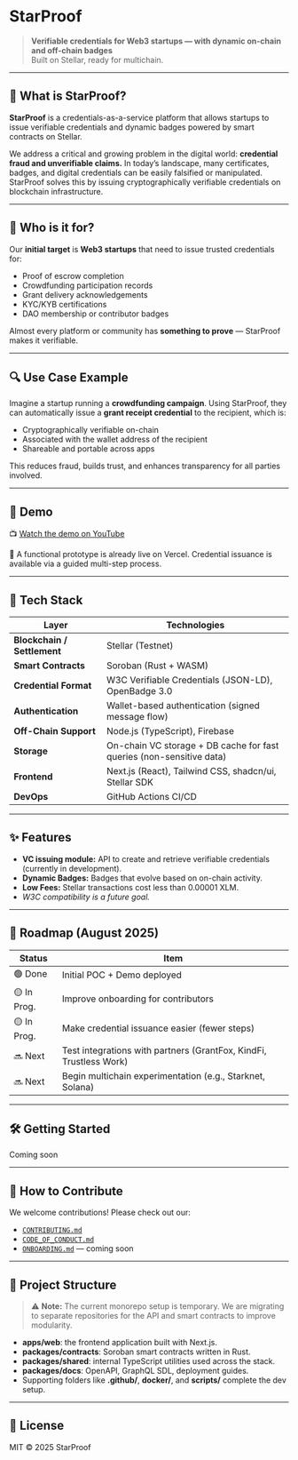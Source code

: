 # StarProof

> **Verifiable credentials for Web3 startups — with dynamic on-chain and off-chain badges**  
> Built on Stellar, ready for multichain.

---

## 🌟 What is StarProof?

**StarProof** is a credentials-as-a-service platform that allows startups to issue verifiable credentials and dynamic badges powered by smart contracts on Stellar.

We address a critical and growing problem in the digital world: **credential fraud and unverifiable claims.** In today’s landscape, many certificates, badges, and digital credentials can be easily falsified or manipulated. StarProof solves this by issuing cryptographically verifiable credentials on blockchain infrastructure.

---

## 🎯 Who is it for?

Our **initial target** is **Web3 startups** that need to issue trusted credentials for:

- Proof of escrow completion
- Crowdfunding participation records
- Grant delivery acknowledgements
- KYC/KYB certifications
- DAO membership or contributor badges

Almost every platform or community has **something to prove** — StarProof makes it verifiable.

---

## 🔍 Use Case Example

Imagine a startup running a **crowdfunding campaign**. Using StarProof, they can automatically issue a **grant receipt credential** to the recipient, which is:

- Cryptographically verifiable on-chain
- Associated with the wallet address of the recipient
- Shareable and portable across apps

This reduces fraud, builds trust, and enhances transparency for all parties involved.

---

## 🎥 Demo

📺 [Watch the demo on YouTube](https://www.youtube.com/watch?v=9jR_sRctyjI&ab_channel=SebasMena)

🧪 A functional prototype is already live on Vercel. Credential issuance is available via a guided multi-step process.

---

## 🧪 Tech Stack

| Layer                       | Technologies                                                         |
| --------------------------- | -------------------------------------------------------------------- |
| **Blockchain / Settlement** | Stellar (Testnet)                                                    |
| **Smart Contracts**         | Soroban (Rust + WASM)                                                |
| **Credential Format**       | W3C Verifiable Credentials (JSON-LD), OpenBadge 3.0                  |
| **Authentication**          | Wallet-based authentication (signed message flow)                    |
| **Off-Chain Support**       | Node.js (TypeScript), Firebase                                       |
| **Storage**                 | On-chain VC storage + DB cache for fast queries (non-sensitive data) |
| **Frontend**                | Next.js (React), Tailwind CSS, shadcn/ui, Stellar SDK                |
| **DevOps**                  | GitHub Actions CI/CD                                                 |

---

## ✨ Features

- **VC issuing module:** API to create and retrieve verifiable credentials (currently in development).
- **Dynamic Badges:** Badges that evolve based on on-chain activity.
- **Low Fees:** Stellar transactions cost less than 0.00001 XLM.
- _W3C compatibility is a future goal._

---

## 🚧 Roadmap (August 2025)

| Status      | Item                                                               |
| ----------- | ------------------------------------------------------------------ |
| 🟢 Done     | Initial POC + Demo deployed                                        |
| 🟡 In Prog. | Improve onboarding for contributors                                |
| 🟡 In Prog. | Make credential issuance easier (fewer steps)                      |
| 🔜 Next     | Test integrations with partners (GrantFox, KindFi, Trustless Work) |
| 🔜 Next     | Begin multichain experimentation (e.g., Starknet, Solana)          |

---

## 🛠 Getting Started

Coming soon

---

## 🤝 How to Contribute

We welcome contributions! Please check out our:

- [`CONTRIBUTING.md`](./CONTRIBUTING.md)
- [`CODE_OF_CONDUCT.md`](./CODE_OF_CONDUCT.md)
- [`ONBOARDING.md`](./ONBOARDING.md) — coming soon

---

## 📂 Project Structure

> ⚠️ **Note:** The current monorepo setup is temporary. We are migrating to separate repositories for the API and smart contracts to improve modularity.

- **apps/web**: the frontend application built with Next.js.
- **packages/contracts**: Soroban smart contracts written in Rust.
- **packages/shared**: internal TypeScript utilities used across the stack.
- **packages/docs**: OpenAPI, GraphQL SDL, deployment guides.
- Supporting folders like **.github/**, **docker/**, and **scripts/** complete the dev setup.

---

## 📄 License

MIT © 2025 StarProof
